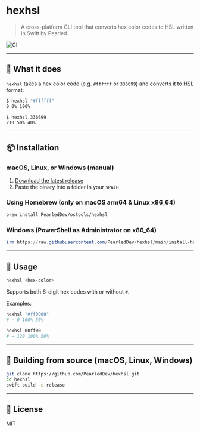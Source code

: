 # hexhsl

> A cross-platform CLI tool that converts hex color codes to HSL written in Swift by Pearled.

![CI](https://github.com/PearledDev/hexhsl/actions/workflows/ci-cd.yml/badge.svg)

---

## 🔧 What it does

`hexhsl` takes a hex color code (e.g. `#ffffff` or `336699`) and converts it to HSL format:

```bash
$ hexhsl "#ffffff"
0 0% 100%

$ hexhsl 336699
210 50% 40%
```

---

## 📦 Installation

### macOS, Linux, or Windows (manual)

1. [Download the latest release](https://github.com/PearledDev/hexhsl/releases)
2. Paste the binary into a folder in your `$PATH`

### Using Homebrew (only on macOS arm64 & Linux x86_64)

```bash
brew install PearledDev/ostools/hexhsl
```

### Windows (PowerShell as Administrator on x86_64)

```powershell
irm https://raw.githubusercontent.com/PearledDev/hexhsl/main/install-hexhsl.ps1 | iex
```

---

## 🚀 Usage

```bash
hexhsl <hex-color>
```

Supports both 6-digit hex codes with or without `#`.

Examples:

```bash
hexhsl "#ff0000"
# → 0 100% 50%

hexhsl 00ff00
# → 120 100% 50%
```

---

## 🔨 Building from source (macOS, Linux, Windows)

```bash
git clone https://github.com/PearledDev/hexhsl.git
cd hexhsl
swift build -c release
```

---

## 📄 License

MIT
